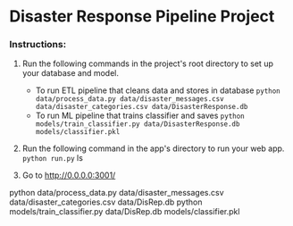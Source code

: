# Disaster Response Pipeline Project

### Instructions:
1. Run the following commands in the project's root directory to set up your database and model.

    - To run ETL pipeline that cleans data and stores in database
        `python data/process_data.py data/disaster_messages.csv data/disaster_categories.csv data/DisasterResponse.db`
    - To run ML pipeline that trains classifier and saves
        `python models/train_classifier.py data/DisasterResponse.db models/classifier.pkl`

2. Run the following command in the app's directory to run your web app.
    `python run.py`
ls

3. Go to http://0.0.0.0:3001/

python data/process_data.py data/disaster_messages.csv data/disaster_categories.csv data/DisRep.db
python models/train_classifier.py data/DisRep.db models/classifier.pkl